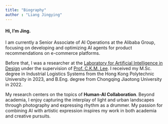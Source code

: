 ```yaml
---
title: "Biography"
author : "Liang Jingying"
---
```


#### Hi, I’m Jing. 


I am currently a Senior Associate of AI Operations at the Alibaba Group, focusing on developing and optimizing AI agents for product recommendations on e-commerce platforms.

Before that, I was a researcher at the [Laboratory for Artificial Intelligence in Design](https://www.aidlab.hk/en/about) under the supervision of [Prof. C.K.M. Lee](https://scholar.google.com.sg/citations?user=QGN6-ToAAAAJ&hl=en). I received my M.Sc. degree in Industrial Logistics Systems from the Hong Kong Polytechnic University in 2023, and B.Eng. degree from Chongqing Jiaotong University in 2022. 

My research centers on the topics of **Human-AI Collaboration**. Beyond academia, I enjoy capturing the interplay of light and urban landscapes through photography and expressing rhythm as a drummer. My passion for combining AI with artistic expression inspires my work in both academia and creative pursuits.

